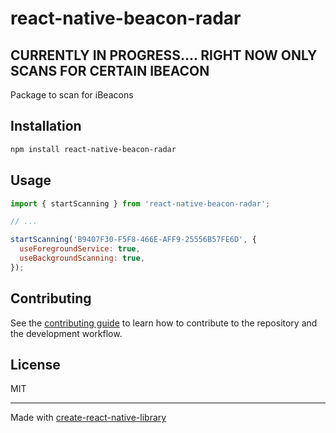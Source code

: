 # react-native-beacon-radar

## CURRENTLY IN PROGRESS.... RIGHT NOW ONLY SCANS FOR CERTAIN IBEACON

Package to scan for iBeacons

## Installation

```sh
npm install react-native-beacon-radar
```

## Usage

```js
import { startScanning } from 'react-native-beacon-radar';

// ...

startScanning('B9407F30-F5F8-466E-AFF9-25556B57FE6D', {
  useForegroundService: true,
  useBackgroundScanning: true,
});
```

## Contributing

See the [contributing guide](CONTRIBUTING.md) to learn how to contribute to the repository and the development workflow.

## License

MIT

---

Made with [create-react-native-library](https://github.com/callstack/react-native-builder-bob)
